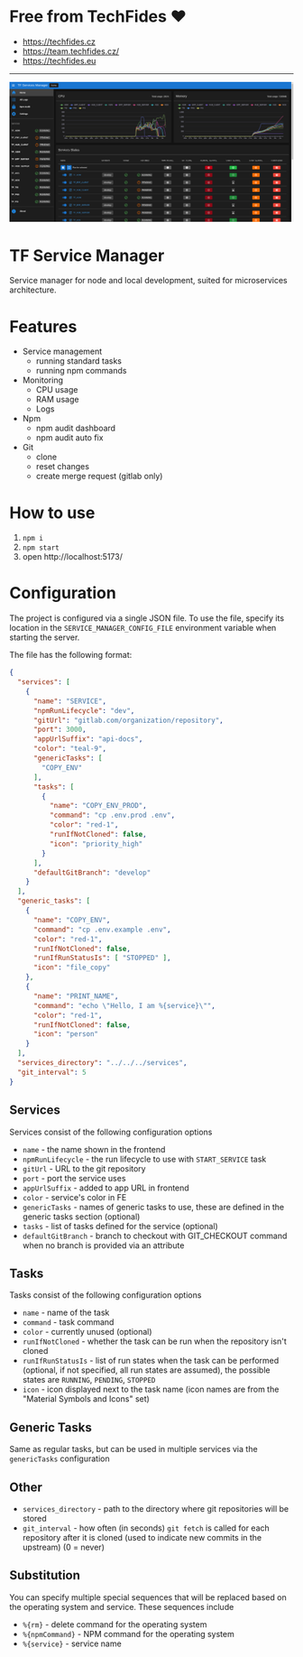 # Free from TechFides ❤️
* https://techfides.cz
* https://team.techfides.cz/
* https://techfides.eu
---
![Service Manager, Home page](./images/sm-home.png)

# TF Service Manager

Service manager for node and local development, suited for microservices architecture.

# Features
* Service management
  * running standard tasks
  * running npm commands
* Monitoring
  * CPU usage
  * RAM usage
  * Logs
* Npm 
  * npm audit dashboard
  * npm audit auto fix
* Git
  * clone
  * reset changes
  * create merge request (gitlab only)

# How to use
1. `npm i`
2. `npm start`
3. open http://localhost:5173/

# Configuration

The project is configured via a single JSON file. To use the file, specify
its location in the `SERVICE_MANAGER_CONFIG_FILE` environment variable when
starting the server.

The file has the following format:

```json
{
  "services": [
    {
      "name": "SERVICE",
      "npmRunLifecycle": "dev",
      "gitUrl": "gitlab.com/organization/repository",
      "port": 3000,
      "appUrlSuffix": "api-docs",
      "color": "teal-9",
      "genericTasks": [
        "COPY_ENV"
      ],
      "tasks": [
        {
          "name": "COPY_ENV_PROD",
          "command": "cp .env.prod .env",
          "color": "red-1",
          "runIfNotCloned": false,
          "icon": "priority_high"
        }
      ],
      "defaultGitBranch": "develop"
    }
  ],
  "generic_tasks": [
    {
      "name": "COPY_ENV",
      "command": "cp .env.example .env",
      "color": "red-1",
      "runIfNotCloned": false,
      "runIfRunStatusIs": [ "STOPPED" ],
      "icon": "file_copy"
    },
    {
      "name": "PRINT_NAME",
      "command": "echo \"Hello, I am %{service}\"",
      "color": "red-1",
      "runIfNotCloned": false,
      "icon": "person"
    }
  ],
  "services_directory": "../../../services",
  "git_interval": 5
}
```

## Services

Services consist of the following configuration options

- `name` - the name shown in the frontend
- `npmRunLifecycle` - the run lifecycle to use with `START_SERVICE` task
- `gitUrl` - URL to the git repository
- `port` - port the service uses
- `appUrlSuffix` - added to app URL in frontend
- `color` - service's color in FE
- `genericTasks` - names of generic tasks to use, these are defined in the generic tasks section (optional)
- `tasks` - list of tasks defined for the service (optional)
- `defaultGitBranch` - branch to checkout with GIT\_CHECKOUT command when no branch is provided via an attribute

## Tasks

Tasks consist of the following configuration options

- `name` - name of the task
- `command` - task command
- `color` - currently unused (optional)
- `runIfNotCloned` - whether the task can be run when the repository isn't cloned
- `runIfRunStatusIs` - list of run states when the task can be performed (optional, if not specified, all run states are assumed), the possible states are `RUNNING`, `PENDING`, `STOPPED`
- `icon` - icon displayed next to the task name (icon names are from the "Material Symbols and Icons" set)

## Generic Tasks

Same as regular tasks, but can be used in multiple services via the `genericTasks` configuration

## Other

- `services_directory` - path to the directory where git repositories will be stored
- `git_interval` - how often (in seconds) `git fetch` is called for each repository after it is cloned (used to indicate new commits in the upstream) (0 = never)

## Substitution

You can specify multiple special sequences that will be replaced based on the operating system and service. These sequences include

- `%{rm}` - delete command for the operating system
- `%{npmCommand}` - NPM command for the operating system
- `%{service}` - service name


